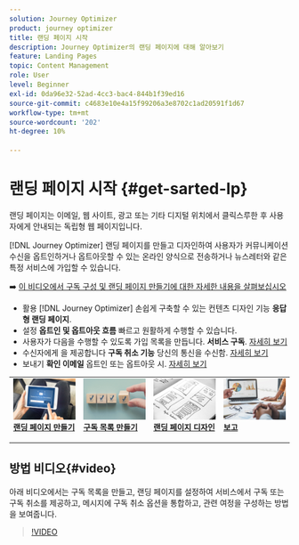 ```yaml
---
solution: Journey Optimizer
product: journey optimizer
title: 랜딩 페이지 시작
description: Journey Optimizer의 랜딩 페이지에 대해 알아보기
feature: Landing Pages
topic: Content Management
role: User
level: Beginner
exl-id: 0da96e32-52ad-4cc3-bac4-844b1f39ed16
source-git-commit: c4683e10e4a15f99206a3e8702c1ad20591f1d67
workflow-type: tm+mt
source-wordcount: '202'
ht-degree: 10%

---
```


# 랜딩 페이지 시작 {#get-sarted-lp}

랜딩 페이지는 이메일, 웹 사이트, 광고 또는 기타 디지털 위치에서 클릭스루한 후 사용자에게 안내되는 독립형 웹 페이지입니다.

[!DNL Journey Optimizer] 랜딩 페이지를 만들고 디자인하여 사용자가 커뮤니케이션 수신을 옵트인하거나 옵트아웃할 수 있는 온라인 양식으로 전송하거나 뉴스레터와 같은 특정 서비스에 가입할 수 있습니다.

➡️ [이 비디오에서 구독 구성 및 랜딩 페이지 만들기에 대한 자세한 내용을 살펴보십시오](#video)

* 활용 [!DNL Journey Optimizer] 손쉽게 구축할 수 있는 컨텐츠 디자인 기능 **응답형 랜딩 페이지**.
* 설정 **옵트인 및 옵트아웃 흐름** 빠르고 원활하게 수행할 수 있습니다.
* 사용자가 다음을 수행할 수 있도록 가입 목록을 만듭니다. **서비스 구독**. [자세히 보기](lp-use-cases.md#subscription-to-a-service)
* 수신자에게 을 제공합니다 **구독 취소 기능** 당신의 통신을 수신함. [자세히 보기](lp-use-cases.md#opt-out)
* 보내기 **확인 이메일** 옵트인 또는 옵트아웃 시. [자세히 보기](lp-use-cases.md#send-confirmation-email)

<table style="table-layout:fixed"><tr style="border: 0;">
<td>
<a href="create-lp.md">
<img alt="리드" src="../assets/do-not-localize/lp-subscription.jpeg">
</a>
<div><a href="create-lp.md"><strong>랜딩 페이지 만들기</strong>
</div>
<p>
</td>
<td>
<a href="subscription-list.md">
<img alt="드물게" src="../assets/do-not-localize/lp-list.jpg">
</a>
<div>
<a href="subscription-list.md"><strong>구독 목록 만들기</strong></a>
</div>
<p></td>
<td>
<a href="design-lp.md">
<img alt="유효성 검사" src="../assets/do-not-localize/lp-design.jpg">
</a>
<div>
<a href="design-lp.md"><strong>랜딩 페이지 디자인</strong></a>
</div>
<p>
</td>
<td>
<a href="../reports/lp-report-live.md">
<img alt="유효성 검사" src="../assets/do-not-localize/lp-reporting.jpg">
</a>
<div>
<a href="../reports/lp-report-live.md"><strong>보고</strong></a>
</div>
<p>
</td>
</tr></table>

## 방법 비디오{#video}

아래 비디오에서는 구독 목록을 만들고, 랜딩 페이지를 설정하여 서비스에서 구독 또는 구독 취소를 제공하고, 메시지에 구독 취소 옵션을 통합하고, 관련 여정을 구성하는 방법을 보여줍니다.

>[!VIDEO](https://video.tv.adobe.com/v/341280?quality=12&learn=on)